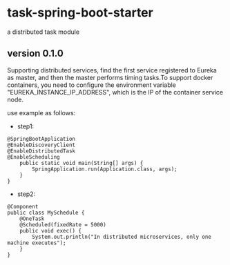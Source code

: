 # task-spring-boot-starter
a distributed task module

## version 0.1.0
Supporting distributed services, find the first service registered to Eureka as master, and then the master performs timing tasks.To support docker containers, you need to configure the environment variable "EUREKA_INSTANCE_IP_ADDRESS", which is the IP of the container service node.

use example as follows:

* step1: 
```
@SpringBootApplication
@EnableDiscoveryClient
@EnableDistributedTask
@EnableScheduling
    public static void main(String[] args) {
        SpringApplication.run(Application.class, args);
    }
}
```
* step2:
```
@Component
public class MySchedule {
    @OneTask
    @Scheduled(fixedRate = 5000)
    public void exec() {
        System.out.println("In distributed microservices, only one machine executes");
    }
}

```

